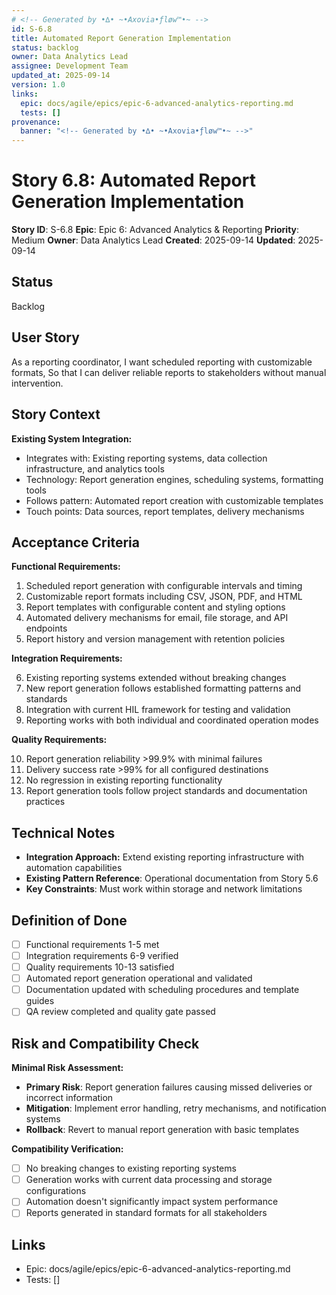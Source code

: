```yaml
---
# <!-- Generated by •∆• ~•Axovia•ƒløw™•~ -->
id: S-6.8
title: Automated Report Generation Implementation
status: backlog
owner: Data Analytics Lead
assignee: Development Team
updated_at: 2025-09-14
version: 1.0
links:
  epic: docs/agile/epics/epic-6-advanced-analytics-reporting.md
  tests: []
provenance:
  banner: "<!-- Generated by •∆• ~•Axovia•ƒløw™•~ -->"
---
```

# Story 6.8: Automated Report Generation Implementation
<!-- Generated by •∆• ~•Axovia•ƒløw™•~ -->

**Story ID**: S-6.8
**Epic**: Epic 6: Advanced Analytics & Reporting
**Priority**: Medium
**Owner**: Data Analytics Lead
**Created**: 2025-09-14
**Updated**: 2025-09-14

## Status

Backlog

## User Story

As a reporting coordinator,
I want scheduled reporting with customizable formats,
So that I can deliver reliable reports to stakeholders without manual intervention.

## Story Context

**Existing System Integration:**

- Integrates with: Existing reporting systems, data collection infrastructure, and analytics tools
- Technology: Report generation engines, scheduling systems, formatting tools
- Follows pattern: Automated report creation with customizable templates
- Touch points: Data sources, report templates, delivery mechanisms

## Acceptance Criteria

**Functional Requirements:**

1. Scheduled report generation with configurable intervals and timing
2. Customizable report formats including CSV, JSON, PDF, and HTML
3. Report templates with configurable content and styling options
4. Automated delivery mechanisms for email, file storage, and API endpoints
5. Report history and version management with retention policies

**Integration Requirements:**

6. Existing reporting systems extended without breaking changes
7. New report generation follows established formatting patterns and standards
8. Integration with current HIL framework for testing and validation
9. Reporting works with both individual and coordinated operation modes

**Quality Requirements:**

10. Report generation reliability >99.9% with minimal failures
11. Delivery success rate >99% for all configured destinations
12. No regression in existing reporting functionality
13. Report generation tools follow project standards and documentation practices

## Technical Notes

- **Integration Approach:** Extend existing reporting infrastructure with automation capabilities
- **Existing Pattern Reference**: Operational documentation from Story 5.6
- **Key Constraints**: Must work within storage and network limitations

## Definition of Done

- [ ] Functional requirements 1-5 met
- [ ] Integration requirements 6-9 verified
- [ ] Quality requirements 10-13 satisfied
- [ ] Automated report generation operational and validated
- [ ] Documentation updated with scheduling procedures and template guides
- [ ] QA review completed and quality gate passed

## Risk and Compatibility Check

**Minimal Risk Assessment:**

- **Primary Risk**: Report generation failures causing missed deliveries or incorrect information
- **Mitigation**: Implement error handling, retry mechanisms, and notification systems
- **Rollback**: Revert to manual report generation with basic templates

**Compatibility Verification:**

- [ ] No breaking changes to existing reporting systems
- [ ] Generation works with current data processing and storage configurations
- [ ] Automation doesn't significantly impact system performance
- [ ] Reports generated in standard formats for all stakeholders

## Links

- Epic: docs/agile/epics/epic-6-advanced-analytics-reporting.md
- Tests: []